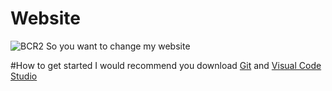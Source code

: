 # Website
![BCR2](https://github.com/PurdueChainReaction/Website/assets/136839609/d93af07e-174b-4ae8-968c-208b5a0bc476)
So you want to change my website

#How to get started
I would recommend you download [Git](https://git-scm.com/download/win) and [Visual Code Studio](https://code.visualstudio.com/download)

